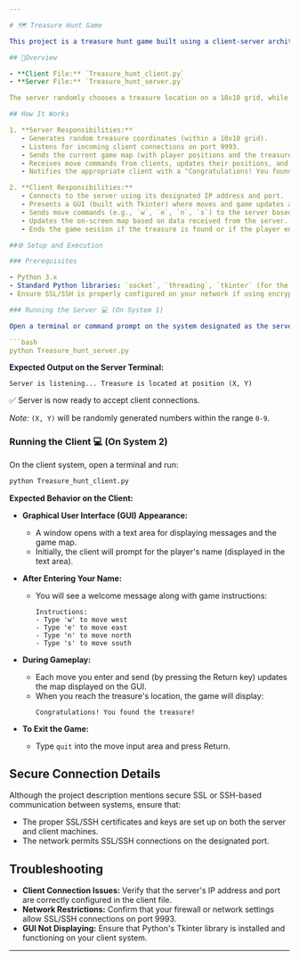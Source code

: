 ```yaml
---

# 🗺️ Treasure Hunt Game

This project is a treasure hunt game built using a client-server architecture. The game runs on two separate systems: one for the server and one for the client. The client and server communicate securely over SSL/SSH, allowing players to make treasure hunt moves interactively.

## 🧠Overview

- **Client File:** `Treasure_hunt_client.py`
- **Server File:** `Treasure_hunt_server.py`

The server randomly chooses a treasure location on a 10x10 grid, while each client controls a player via a graphical user interface (GUI). Players issue move commands (using keyboard keys) and the client displays updates, including the current map. When a player reaches the treasure location, a congratulatory message is sent.

## How It Works

1. **Server Responsibilities:**
   - Generates random treasure coordinates (within a 10x10 grid).
   - Listens for incoming client connections on port 9993.
   - Sends the current game map (with player positions and the treasure) to the clients.
   - Receives move commands from clients, updates their positions, and checks if the treasure has been found.
   - Notifies the appropriate client with a "Congratulations! You found the treasure!" message when the treasure is found.

2. **Client Responsibilities:**
   - Connects to the server using its designated IP address and port.
   - Presents a GUI (built with Tkinter) where moves and game updates are displayed.
   - Sends move commands (e.g., `w`, `e`, `n`, `s`) to the server based on player input.
   - Updates the on-screen map based on data received from the server.
   - Ends the game session if the treasure is found or if the player enters `quit`.

##⚙️ Setup and Execution

### Prerequisites

- Python 3.x
- Standard Python libraries: `socket`, `threading`, `tkinter` (for the client)
- Ensure SSL/SSH is properly configured on your network if using encryption

### Running the Server 💻 (On System 1)

Open a terminal or command prompt on the system designated as the server, then run:

```bash
python Treasure_hunt_server.py
```

**Expected Output on the Server Terminal:**

```
Server is listening... Treasure is located at position (X, Y)
```
✅ Server is now ready to accept client connections.

*Note:* `(X, Y)` will be randomly generated numbers within the range `0-9`.

### Running the Client 💻 (On System 2)

On the client system, open a terminal and run:

```bash
python Treasure_hunt_client.py
```

**Expected Behavior on the Client:**

- **Graphical User Interface (GUI) Appearance:**
  - A window opens with a text area for displaying messages and the game map.
  - Initially, the client will prompt for the player's name (displayed in the text area).

- **After Entering Your Name:**
  - You will see a welcome message along with game instructions:
    ```
    Instructions:
    - Type 'w' to move west
    - Type 'e' to move east
    - Type 'n' to move north
    - Type 's' to move south
    ```

- **During Gameplay:**
  - Each move you enter and send (by pressing the Return key) updates the map displayed on the GUI.
  - When you reach the treasure's location, the game will display:
    ```
    Congratulations! You found the treasure!
    ```

- **To Exit the Game:**
  - Type `quit` into the move input area and press Return.

## Secure Connection Details

Although the project description mentions secure SSL or SSH-based communication between systems, ensure that:

- The proper SSL/SSH certificates and keys are set up on both the server and client machines.
- The network permits SSL/SSH connections on the designated port.

## Troubleshooting

- **Client Connection Issues:** Verify that the server's IP address and port are correctly configured in the client file.
- **Network Restrictions:** Confirm that your firewall or network settings allow SSL/SSH connections on port 9993.
- **GUI Not Displaying:** Ensure that Python's Tkinter library is installed and functioning on your client system.

---
```


